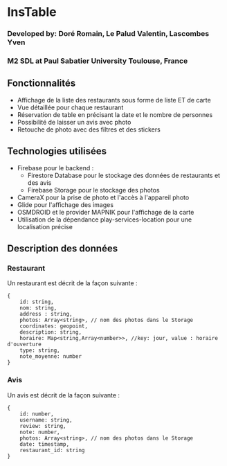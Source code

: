 # InsTable

### Developed by: Doré Romain, Le Palud Valentin, Lascombes Yven

### M2 SDL at Paul Sabatier University Toulouse, France

## Fonctionnalités

- Affichage de la liste des restaurants sous forme de liste ET de carte
- Vue détaillée pour chaque restaurant
- Réservation de table en précisant la date et le nombre de personnes
- Possibilité de laisser un avis avec photo
- Retouche de photo avec des filtres et des stickers

## Technologies utilisées

- Firebase pour le backend :
  - Firestore Database pour le stockage des données de restaurants et des avis
  - Firebase Storage pour le stockage des photos
- CameraX pour la prise de photo et l'accès à l'appareil photo
- Glide pour l'affichage des images
- OSMDROID et le provider MAPNIK pour l'affichage de la carte
- Utilisation de la dépendance play-services-location pour une localisation précise

## Description des données

### Restaurant

Un restaurant est décrit de la façon suivante :

```
{
    id: string,
    nom: string,
    address : string,
    photos: Array<string>, // nom des photos dans le Storage
    coordinates: geopoint,
    description: string,
    horaire: Map<string,Array<number>>, //key: jour, value : horaire d'ouverture
    type: string,
    note_moyenne: number
}
```

### Avis

Un avis est décrit de la façon suivante :

```
{
    id: number,
    username: string,
    review: string,
    note: number,
    photos: Array<string>, // nom des photos dans le Storage
    date: timestamp,
    restaurant_id: string
}
```
